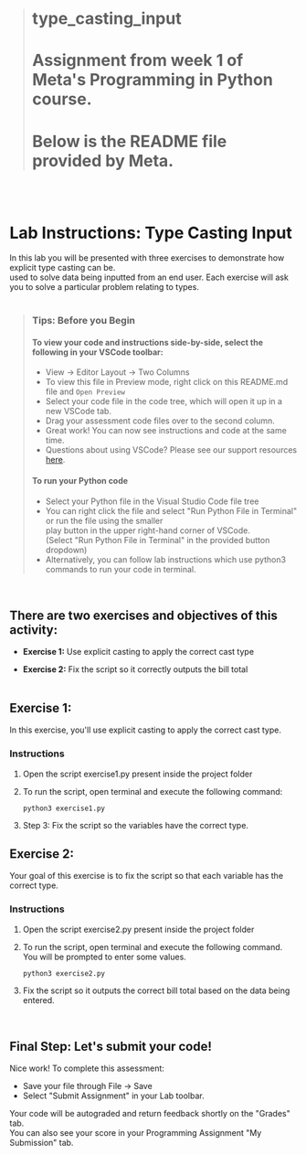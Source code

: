 ># type_casting_input
># Assignment from week 1 of Meta's Programming in Python course.
># Below is the README file provided by Meta.
<br><br>
# Lab Instructions: Type Casting Input

In this lab you will be presented with three exercises to demonstrate how explicit type casting can be.  
used to solve data being inputted from an end user. Each exercise will ask you to solve a particular problem relating to types.
 <br><br>

> ### **Tips: Before you Begin**
> #### **To view your code and instructions side-by-side**, select the following in your VSCode toolbar:
> - View -> Editor Layout -> Two Columns
> - To view this file in Preview mode, right click on this README.md file and `Open Preview`
> - Select your code file in the code tree, which will open it up in a new VSCode tab.
> - Drag your assessment code files over to the second column. 
> - Great work! You can now see instructions and code at the same time. 
> - Questions about using VSCode? Please see our support resources [here](https://www.coursera.org/learn/programming-in-python/supplement/2IEyt/visual-studio-code-on-coursera).
> #### **To run your Python code**
> - Select your Python file in the Visual Studio Code file tree 
> - You can right click the file and select "Run Python File in Terminal" 
>   or run the file using the smaller   
    play button in the upper right-hand corner 
>   of VSCode.  
    (Select "Run Python File in Terminal" in the provided button dropdown)
> - Alternatively, you can follow lab instructions which use python3 commands to run your code in terminal.
> 

<br>

## There are two exercises and objectives of this activity: 
- **Exercise 1:** Use explicit casting to apply the correct cast type

- **Exercise 2:** Fix the script so it correctly outputs the bill total <br><br>

## Exercise 1:
In this exercise, you'll use explicit casting to apply the correct cast type.

### Instructions

1. Open the script exercise1.py present inside the project folder


2. To run the script, open terminal and execute the following command:
    ```
    python3 exercise1.py
    ```
3. Step 3: Fix the script so the variables have the correct type.


## Exercise 2:

Your goal of this exercise is to fix the script so that each variable has the correct type.

### Instructions

1. Open the script exercise2.py present inside the project folder

2. To run the script, open terminal and execute the following command.  You will be prompted to enter some values.


    ```
    python3 exercise2.py 
    ```

3. Fix the script so it outputs the correct bill total based on the data being entered.

<br>


## Final Step: Let's submit your code!
Nice work! To complete this assessment:
- Save your file through File -> Save 
- Select "Submit Assignment" in your Lab toolbar. 

Your code will be autograded and return feedback shortly on the "Grades" tab.  
You can also see your score in your Programming Assignment "My Submission" tab.
<br> <br> 
